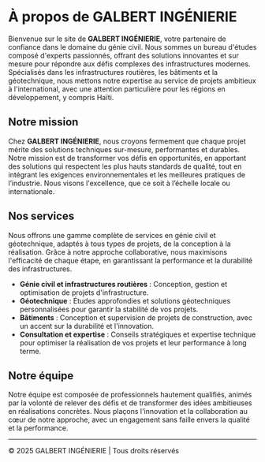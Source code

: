 # À propos de GALBERT INGÉNIERIE

Bienvenue sur le site de **GALBERT INGÉNIERIE**, votre partenaire de confiance dans le domaine du génie civil. Nous sommes un bureau d'études composé d'experts passionnés, offrant des solutions innovantes et sur mesure pour répondre aux défis complexes des infrastructures modernes. Spécialisés dans les infrastructures routières, les bâtiments et la géotechnique, nous mettons notre expertise au service de projets ambitieux à l'international, avec une attention particulière pour les régions en développement, y compris Haïti.

## Notre mission

Chez **GALBERT INGÉNIERIE**, nous croyons fermement que chaque projet mérite des solutions techniques sur-mesure, performantes et durables. Notre mission est de transformer vos défis en opportunités, en apportant des solutions qui respectent les plus hauts standards de qualité, tout en intégrant les exigences environnementales et les meilleures pratiques de l’industrie. Nous visons l'excellence, que ce soit à l’échelle locale ou internationale.

## Nos services

Nous offrons une gamme complète de services en génie civil et géotechnique, adaptés à tous types de projets, de la conception à la réalisation. Grâce à notre approche collaborative, nous maximisons l'efficacité de chaque étape, en garantissant la performance et la durabilité des infrastructures.

- **Génie civil et infrastructures routières** : Conception, gestion et optimisation de projets d'infrastructure.
- **Géotechnique** : Études approfondies et solutions géotechniques personnalisées pour garantir la stabilité de vos projets.
- **Bâtiments** : Conception et supervision de projets de construction, avec un accent sur la durabilité et l'innovation.
- **Consultation et expertise** : Conseils stratégiques et expertise technique pour optimiser la réalisation de vos projets et leur performance à long terme.

## Notre équipe

Notre équipe est composée de professionnels hautement qualifiés, animés par la volonté de relever des défis et de transformer des idées ambitieuses en réalisations concrètes. Nous plaçons l'innovation et la collaboration au cœur de notre approche, avec un engagement sans faille envers la qualité et la performance.

---

© 2025 GALBERT INGÉNIERIE | Tous droits réservés

